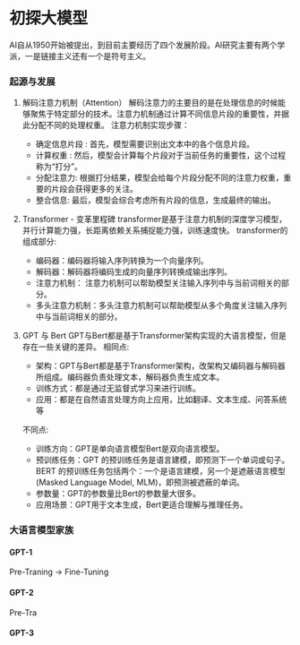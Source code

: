 # 初探大模型
AI自从1950开始被提出，到目前主要经历了四个发展阶段。AI研究主要有两个学派，一是链接主义还有一个是符号主义。
### 起源与发展
1. 解码注意力机制（Attention）
解码注意力的主要目的是在处理信息的时候能够聚焦于特定部分的技术。注意力机制通过计算不同信息片段的重要性，并据此分配不同的处理权重。
注意力机制实现步骤：
   - 确定信息片段 : 首先，模型需要识别出文本中的各个信息片段。
   - 计算权重 : 然后，模型会计算每个片段对于当前任务的重要性，这个过程称为“打分”。
   - 分配注意力: 根据打分结果，模型会给每个片段分配不同的注意力权重，重要的片段会获得更多的关注。
   - 整合信息: 最后，模型会综合考虑所有片段的信息，生成最终的输出。

2. Transformer - 变革里程碑
transformer是基于注意力机制的深度学习模型，并行计算能力强，长距离依赖关系捕捉能力强，训练速度快。
transformer的组成部分:
    - 编码器：编码器将输入序列转换为一个向量序列。
    - 解码器：解码器将编码生成的向量序列转换成输出序列。
    - 注意力机制： 注意力机制可以帮助模型关注输入序列中与当前词相关的部分。
    - 多头注意力机制：多头注意力机制可以帮助模型从多个角度关注输入序列中与当前词相关的部分。
3. GPT 与 Bert
GPT与Bert都是基于Transformer架构实现的大语言模型，但是存在一些关键的差异。
相同点:

    - 架构：GPT与Bert都是基于Transformer架构，改架构又编码器与解码器所组成。编码器负责处理文本，解码器负责生成文本。
    - 训练方式：都是通过无监督式学习来进行训练。
    - 应用：都是在自然语言处理方向上应用，比如翻译、文本生成、问答系统等

   不同点:
     
     - 训练方向：GPT是单向语言模型Bert是双向语言模型。
     - 预训练任务：GPT 的预训练任务是语言建模，即预测下一个单词或句子。BERT 的预训练任务包括两个：一个是语言建模，另一个是遮蔽语言模型 (Masked Language Model, MLM)，即预测被遮蔽的单词。
     - 参数量：GPT的参数量比Bert的参数量大很多。
     - 应用场景：GPT用于文本生成，Bert更适合理解与推理任务。

### 大语言模型家族
#### GPT-1
Pre-Traning -> Fine-Tuning  
#### GPT-2
Pre-Tra
####  GPT-3


<!--stackedit_data:
eyJoaXN0b3J5IjpbLTIwNTQ1NTAzMzcsMTM5NTc3NDQ0MiwtMT
U1MDcxODA5MywtMTU1MDcxODA5MywtMTU4ODcwNTU0MCwtNTk4
NjE3MzI4LC0xMzQ5NTE2OTU4LC0xMTkzOTAwMTgzLC05NzU0OD
I3NTMsLTkwMzk5NTM5Myw4NDY2NTMzNTFdfQ==
-->